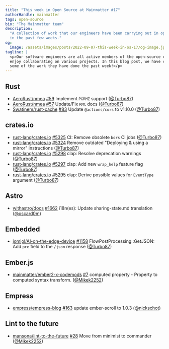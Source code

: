 ```yaml
---
title: "This week in Open Source at Mainmatter #17"
authorHandle: mainmatter
tags: open-source
bio: "The Mainmatter team"
description:
  "A collection of work that our engineers have been carrying out in open-source
  in the past few weeks."
og:
  image: /assets/images/posts/2022-09-07-this-week-in-os-17/og-image.jpg
tagline: |
  <p>Our software engineers are all active members of the open-source community and
  enjoy collaborating on various projects. In this blog post, we have collected
  some of the work they have done the past week!</p>
---
```


## Rust

- [AeroRust/nmea] [#59](https://github.com/AeroRust/nmea/pull/59) Implement `PGRMZ` support ([@Turbo87])
- [AeroRust/nmea] [#57](https://github.com/AeroRust/nmea/pull/57) Update/Fix `RMC` docs ([@Turbo87])
- [Swatinem/rust-cache] [#83](https://github.com/Swatinem/rust-cache/pull/83) Update `@actions/cors` to v1.10.0 ([@Turbo87])

## crates.io

- [rust-lang/crates.io] [#5325](https://github.com/rust-lang/crates.io/pull/5325) CI: Remove obsolete `bors` CI jobs ([@Turbo87])
- [rust-lang/crates.io] [#5324](https://github.com/rust-lang/crates.io/pull/5324) Remove outdated "Deploying & using a mirror" instructions ([@Turbo87])
- [rust-lang/crates.io] [#5298](https://github.com/rust-lang/crates.io/pull/5298) clap: Resolve deprecation warnings ([@Turbo87])
- [rust-lang/crates.io] [#5297](https://github.com/rust-lang/crates.io/pull/5297) clap: Add new `wrap_help` feature flag ([@Turbo87])
- [rust-lang/crates.io] [#5295](https://github.com/rust-lang/crates.io/pull/5295) clap: Derive possible values for `EventType` argument ([@Turbo87])

## Astro

- [withastro/docs] [#1662](https://github.com/withastro/docs/pull/1662) i18n(es): Update sharing-state.md translation ([@oscard0m])

## Embedded

- [jomjol/AI-on-the-edge-device] [#1158](https://github.com/jomjol/AI-on-the-edge-device/pull/1158) FlowPostProcessing::GetJSON: Add `pre` field to the `/json` response ([@Turbo87])

## Ember.js

- [mainmatter/ember2-x-codemods] [#7](https://github.com/mainmatter/ember2-x-codemods/pull/7) computed property - Property to computed syntax transform. ([@Mikek2252])

## Empress

- [empress/empress-blog] [#163](https://github.com/empress/empress-blog/pull/163) update ember-scroll to 1.0.3 ([@nickschot])

## Lint to the future

- [mansona/lint-to-the-future] [#28](https://github.com/mansona/lint-to-the-future/pull/28) Move from minimist to commander ([@Mikek2252])


[@Mikek2252]: https://github.com/Mikek2252
[@Turbo87]: https://github.com/Turbo87
[@inesilva]: https://github.com/inesilva
[@marcoow]: https://github.com/marcoow
[@nickschot]: https://github.com/nickschot
[@oscard0m]: https://github.com/oscard0m
[AeroRust/nmea]: https://github.com/AeroRust/nmea
[Swatinem/rust-cache]: https://github.com/Swatinem/rust-cache
[empress/empress-blog]: https://github.com/empress/empress-blog
[jomjol/AI-on-the-edge-device]: https://github.com/jomjol/AI-on-the-edge-device
[mainmatter/ember2-x-codemods]: https://github.com/mainmatter/ember2-x-codemods
[mansona/lint-to-the-future]: https://github.com/mansona/lint-to-the-future
[rust-lang/crates.io]: https://github.com/rust-lang/crates.io
[withastro/docs]: https://github.com/withastro/docs
